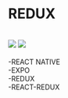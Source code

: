 # REDUX
<br>
<img heigth="700" src='https://i.ibb.co/RPFjs4B/Captura-de-Pantalla-2020-06-01-a-la-s-9-08-03-p-m.png'>
<img heigth="700" src='https://i.ibb.co/FWj5GQH/Whats-App-Image-2020-06-01-at-9-06-46-PM.jpg'>
<br>
<br>-REACT NATIVE
<br>-EXPO
<br>-REDUX
<br>-REACT-REDUX
<br>
<br>
